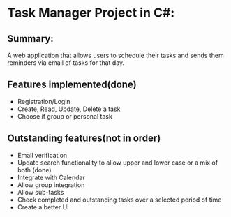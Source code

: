 # Task Manager Project in C#:

## Summary:

A web application that allows users to schedule their tasks and sends them reminders via email of tasks for that day.

## Features implemented(done)
- Registration/Login
- Create, Read, Update, Delete a task
- Choose if group or personal task


## Outstanding features(not in order)

- Email verification
- Update search functionality to allow upper and lower case or a mix of both (done)
- Integrate with Calendar
- Allow group integration
- Allow sub-tasks
- Check completed and outstanding tasks over a selected period of time
- Create a better UI

